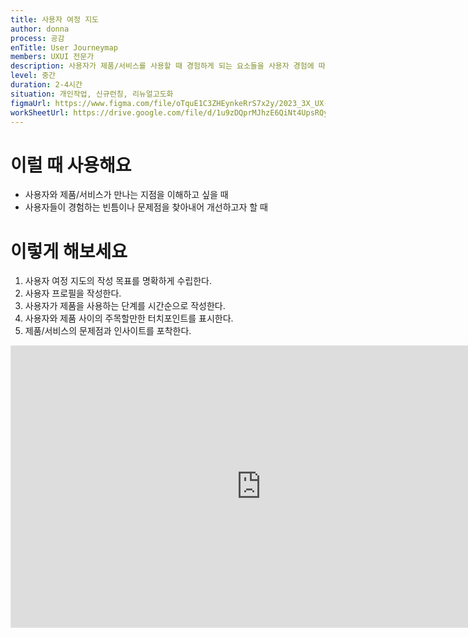 ```yaml
---
title: 사용자 여정 지도
author: donna
process: 공감
enTitle: User Journeymap
members: UXUI 전문가
description: 사용자가 제품/서비스를 사용할 때 경험하게 되는 요소들을 사용자 경험에 따라 순차적으로 나열하여 만드는 지도
level: 중간
duration: 2-4시간
situation: 개인작업, 신규런칭, 리뉴얼고도화
figmaUrl: https://www.figma.com/file/oTquE1C3ZHEynkeRrS7x2y/2023_3X_UX-Card_WorkSheet_Ver.3?type=design&node-id=104-2737&mode=design&t=uMLYbDeXRC8639ZD-4
workSheetUrl: https://drive.google.com/file/d/1u9zDQprMJhzE6QiNt4UpsRQyQos0PW1t/view
---
```


<!-- 프로세스별 보기: 공감, 설계, 프로토타입, 테스트 -->
<!--UXUI 전문가, 팀 구성원, 사용자, 이해관계자, 누구나 -->
<!--level: 쉬움, 중간, 어려움-->
<!--개인작업, 신규런칭, 리뉴얼고도화-->

# 이럴 때 사용해요

- 사용자와 제품/서비스가 만나는 지점을 이해하고 싶을 때
- 사용자들이 경험하는 빈틈이나 문제점을 찾아내어 개선하고자 할 때

# 이렇게 해보세요

1. 사용자 여정 지도의 작성 목표를 명확하게 수립한다.
2. 사용자 프로필을 작성한다.
3. 사용자가 제품을 사용하는 단계를 시간순으로 작성한다.
4. 사용자와 제품 사이의 주목할만한 터치포인트를 표시한다.
5. 제품/서비스의 문제점과 인사이트를 포착한다.

<iframe style="border: 1px solid rgba(0, 0, 0, 0.1);" width="800" height="450" src="https://www.figma.com/embed?embed_host=share&url=https%3A%2F%2Fwww.figma.com%2Ffile%2FoTquE1C3ZHEynkeRrS7x2y%2F2023_3X_UX-Card_WorkSheet_Ver.3%3Ftype%3Ddesign%26node-id%3D104%253A4241%26mode%3Ddesign%26t%3DtGbsZ1SuS9WkfKu2-1" allowfullscreen></iframe>
